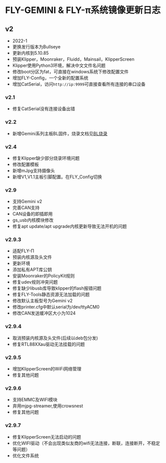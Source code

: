 # FLY-GEMINI & FLY-π系统镜像更新日志


## v2

* 2022-1
* 更换发行版本为Bullseye
* 更新内核到5.10.85
* 预装Klipper，Moonraker，Fluidd，Mainsail，KlipperScreen
* Klipper使用Python3环境，解决中文文件名问题
* 修改boot分区为fat，可直接在windows系统下修改配置文件
* 增加FLY-Config，一个全新的配置系统
* 增加CatSerial，访问```http://ip:9999```可直接查看所有连接的串口设备

### v2.1

* 修复CatSerial没有连接设备出错

### v2.2

* 新增Gemini系列主板BL固件，烧录文档见[BL烧录](/advanced/flashbl.md)

### v2.4

* 修复Klipper缺少部分烧录环境问题
* 修改配置模板
* 新增mJpg支持摄像头
* 新增V1,V1.1主板引脚配置。在FLY_Config切换

### v2.9

* 支持Gemini v2
* 完善CAN支持
* CAN设备的即插即用
* gs_usb内核模块修改
* 修复apt update/apt upgrade内核更新导致无法开机的问题

### v2.9.3

* 适配FLY-Π
* 预装内核源及头文件
* 更新环境
* 添加私有APT库公钥
* 安装Moonraker的PolicyKit规则
* 修复udev规则冲突问题
* 修复缺少libusb库导致klipper的flash报错问题
* 修复FLY-Tools静态资源无法加载的问题
* 修改默认主板型号为Gemini v2
* 修改printer.cfg中默认serial为/dev/ttyACM0
* 修改CAN发送缓冲区大小为1024

### v2.9.4

* 取消预装内核源及头文件(后续以deb包分发)
* 修复RTL88XXau驱动无法挂载的问题

### v2.9.5

* 增加KlipperScreen的WiFi网络管理
* 修复其他问题

### v2.9.6

* 支持EMMC及WIFI模块
* 弃用mjpg-streamer,使用crowsnest
* 修复其他问题

### v2.9.7

* 修复KlipperScreen无法启动的问题
* 优化WIFI驱动（不会出现类似友商的wifi无法连接，断联，连接断开，不稳定等问题）
* 优化文件系统